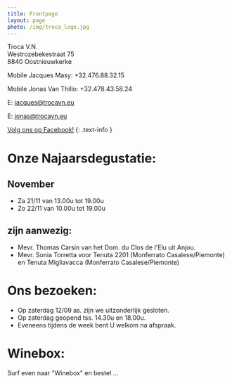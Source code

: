 ```yaml
---
title: Frontpage 
layout: page
photo: /img/troca_logo.jpg
---
```

Troca V.N.  
Westrozebekestraat 75  
8840 Oostnieuwkerke

Mobile Jacques Masy: +32.476.88.32.15
 
Mobile Jonas Van Thillo: +32.478.43.58.24
 
E: jacques@trocavn.eu

E: jonas@trocavn.eu

[Volg ons op Facebook!](http://www.facebook.be/TrocaVinsNaturels)
{: .text-info }

Onze Najaarsdegustatie:
========================
November
--------
* Za 21/11 van 13.00u tot 19.00u
* Zo 22/11 van 10.00u tot 19.00u

zijn aanwezig:
--------------
* Mevr. Thomas Carsin van het Dom. du Clos de l'Elu uit Anjou.
* Mevr. Sonia Torretta voor Tenuta 2201 (Monferrato Casalese/Piemonte) en Tenuta Migliavacca (Monferrato Casalese/Piemonte)



Ons bezoeken:
=============
* Op zaterdag 12/09 as. zijn we uitzonderlijk gesloten. 
* Op zaterdag geopend tss. 14.30u en 18.00u.
* Eveneens tijdens de week bent U welkom na afspraak.

Winebox:
========
Surf even naar "Winebox" en bestel ...








